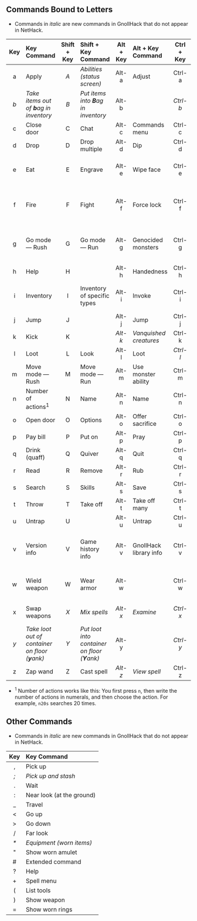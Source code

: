 ## Commands Bound to Letters

- Commands in *italic* are new commands in GnollHack that do not appear in NetHack.

| Key | Key Command | Shift + Key | Shift + Key Command | Alt + Key | Alt + Key Command | Ctrl + Key | Ctrl + Key Command |
| :-: | :------ | :-: | :---------- | :-: | :--------- | :-: | :-------- |
| a | Apply | *A* | *Abilities (status screen)* | Alt-a | Adjust | Ctrl-a | Repeat |
| *b* | *Take items out of **b**ag in inventory* | *B* | *Put items into **B**ag in inventory* | Alt-b |  | *Ctrl-b* | *Break* |
| c | Close door | C | Chat | Alt-c | Commands menu | Ctrl-c |  |
| d | Drop | D | Drop multiple | Alt-d | Dip | Ctrl-d | Kick |
| e | Eat | E | Engrave | Alt-e | Wipe face | Ctrl-e | Detect _(wizard mode only)_ |
| f | Fire | F | Fight | Alt-f | Force lock | Ctrl-f | Reveal map _(wizard mode only)_ |
| g | Go mode — Rush | G | Go mode — Run | Alt-g | Genocided monsters | Ctrl-g | Create monster _(wizard mode only)_ |
| h | Help | H |  | Alt-h | Handedness | Ctrl-h |  |
| i | Inventory | I | Inventory of specific types | Alt-i | Invoke | Ctrl-i | Identify _(wizard mode only)_ |
| j | Jump | J |  | Alt-j | Jump | Ctrl-j |  |
| k | Kick | K |  | *Alt-k* | *Vanquished creatures* | Ctrl-k |  |
| l | Loot | L | Look | Alt-l | Loot | *Ctrl-l* | *Light/Snuff out* |
| m | Move mode — Rush | M | Move mode — Run | Alt-m | Use monster ability | Ctrl-m |  |
| n | Number of actions<sup>1</sup> | N | Name | Alt-n | Name | Ctrl-n | Annotate dungeon level |
| o | Open door | O | Options | Alt-o | Offer sacrifice | Ctrl-o | Dungeon overview |
| p | Pay bill | P | Put on | Alt-p | Pray | Ctrl-p |  |
| q | Drink (quaff) | Q | Quiver | Alt-q | Quit | Ctrl-q |  |
| r | Read | R | Remove | Alt-r | Rub | Ctrl-r | Redraw screen |
| s | Search | S | Skills | Alt-s | Save | Ctrl-s | Sit |
| t | Throw | T | Take off | Alt-t | Take off many | Ctrl-t | Teleport |
| u | Untrap | U |  | Alt-u | Untrap | Ctrl-u |  |
| v | Version info | V | Game history info | Alt-v | GnollHack library info | Ctrl-v | Level teleport _(wizard mode only)_ |
| w | Wield weapon | W | Wear armor | Alt-w | | Ctrl-w | Wish _(wizard mode only)_ |
| x | Swap weapons | *X* | *Mix spells* | *Alt-x* | *Examine* | *Ctrl-x* | *Dual weapon mode* |
| *y* | *Take loot out of container on floor (**y**ank)* | *Y* | *Put loot into container on floor (**Y**ank)* | Alt-y |  | *Ctrl-y* | *Yell for pets* |
| z | Zap wand | Z | Cast spell | *Alt-z* | *View spell* | Ctrl-z |  |

- <sup>1</sup> Number of actions works like this: You first press `n`, then write the number of actions in numerals, and then choose the action. For example, `n20s` searches 20 times.

 
## Other Commands

- Commands in *italic* are new commands in GnollHack that do not appear in NetHack.

| Key | Key Command |
| :-: | :---------- |
| , | Pick up |
| *;* | *Pick up and stash* |
| . | Wait |
| : | Near look (at the ground) |
| _ | Travel |
| < | Go up |
| > | Go down |
| / | Far look |
| _*_ | *Equipment (worn items)* |
| " | Show worn amulet |
| # | Extended command |
| ? | Help |
| + | Spell menu |
| ( | List tools |
| ) | Show weapon |
| = | Show worn rings |
